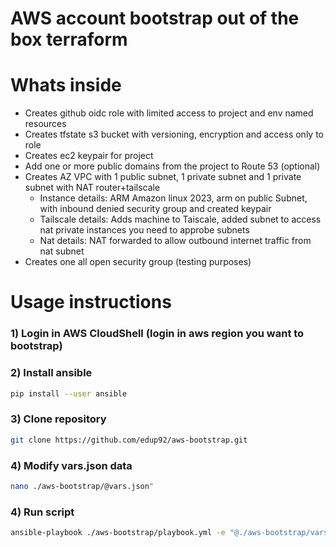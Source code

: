 # AWS account bootstrap out of the box terraform

# Whats inside

- Creates github oidc role with limited access to project and env named resources
- Creates tfstate s3 bucket with versioning, encryption and access only to role
- Creates ec2 keypair for project
- Add one or more public domains from the project to Route 53 (optional)
- Creates AZ VPC with 1 public subnet, 1 private subnet and 1 private subnet with NAT router+tailscale
    - Instance details: ARM Amazon linux 2023, arm on public Subnet, with inbound denied security group and created keypair
    - Tailscale details: Adds machine to Taiscale, added subnet to access nat private instances you need to approbe subnets
    - Nat details: NAT forwarded to allow outbound internet traffic from nat subnet
- Creates one all open security group (testing purposes)

# Usage instructions

### 1) Login in AWS CloudShell (login in aws region you want to bootstrap)

### 2) Install ansible

```bash
pip install --user ansible
```

### 3) Clone repository

```bash
git clone https://github.com/edup92/aws-bootstrap.git
```

### 4) Modify vars.json data
```bash
nano ./aws-bootstrap/@vars.json"
```

### 4) Run script
```bash
ansible-playbook ./aws-bootstrap/playbook.yml -e "@./aws-bootstrap/vars.json"
```